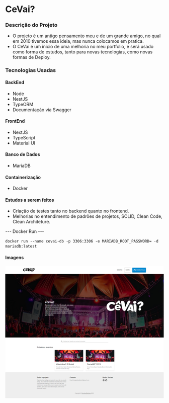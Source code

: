 # CeVai?

### Descrição do Projeto
 - O projeto é um antigo pensamento meu e de um grande amigo, no qual em 2010 tivemos essa ideia, mas nunca colocamos em pratica.
 - O CeVai é um inicio de uma melhoria no meu portfolio, e será usado como forma de estudos, tanto para novas tecnologias, como novas formas de Deploy.


### Tecnologias Usadas

#### BackEnd
  - Node
  - NestJS
  - TypeORM
  - Documentação via Swagger


#### FrontEnd
  - NextJS
  - TypeScript
  - Material UI


#### Banco de Dados
  - MariaDB


#### Containerização
  - Docker

#### Estudos a serem feitos
  - Criação de testes tanto no backend quanto no frontend.
  - Melhorias no entendimento de padrões de projetos, SOLID, Clean Code, Clean Architeture.


--- Docker Run ---

``` 
docker run --name cevai-db -p 3306:3306 -e MARIADB_ROOT_PASSWORD= -d mariadb:latest
```



#### Imagens 


![LandingPage](./paginasCompletas/landingPage.png)